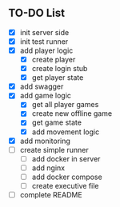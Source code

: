 ## TO-DO List

*  [x] init server side
*  [x] init test runner
*  [x] add player logic
    *  [x] create player
    *  [x] create login stub
    *  [x] get player state
*  [x] add swagger
*  [x] add game logic
    *  [x] get all player games
    *  [x] create new offline game
    *  [x] get game state
    *  [x] add movement logic
*  [x] add monitoring
*  [ ] create simple runner
    *  [ ] add docker in server
    *  [ ] add nginx
    *  [ ] add docker compose
    *  [ ] create executive file
*  [ ] complete README
